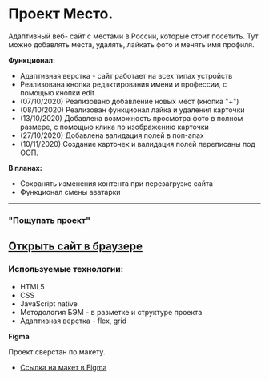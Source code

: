 # Проект Место.
Адаптивный веб- сайт с местами в России, которые стоит посетить. Тут можно добавлять места,
удалять, лайкать фото и менять имя профиля.

**Функционал:**
* Адаптивная верстка - сайт работает на всех типах устройств
* Реализована кнопка редактирования имени и профессии, с помощью кнопки edit
* (07/10/2020) Реализовано добавление новых мест (кнопка "+")
* (08/10/2020) Реализован функционал лайка и удаления карточки
* (13/10/2020) Добавлена возможность просмотра фото в полном размере, с помощью клика по изображению карточки
* (27/10/2020) Добавлена валидация полей в поп-апах
* (10/11/2020) Создание карточек и валидация полей переписаны под ООП.

**В планах:**
* Сохранять изменения контента при перезагрузке сайта
* Функционал смены аватарки
----------

### "Пощупать проект"

[Открыть сайт в браузере](https://tom-pepper.github.io/mesto/index.html)
---

### Используемые технологии:
* HTML5
* CSS
* JavaScript native
* Методология БЭМ - в разметке и структуре проекта
* Адаптивная верстка - flex, grid

**Figma**

Проект сверстан по макету.
* [Ссылка на макет в Figma](https://www.figma.com/file/StZjf8HnoeLdiXS7dYrLAh/JavaScript.-Sprint-4)
